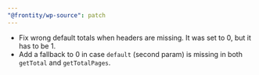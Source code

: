 ```yaml
---
"@frontity/wp-source": patch
---
```


- Fix wrong default totals when headers are missing. It was set to 0, but it has to be 1.
- Add a fallback to 0 in case `default` (second param) is missing in both `getTotal` and `getTotalPages`.
